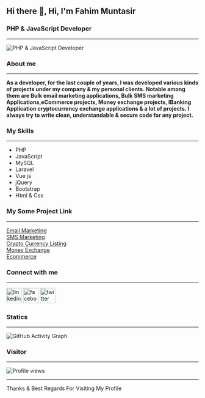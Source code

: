 
## Hi there 👋, Hi, I'm Fahim Muntasir
### PHP & JavaScript Developer
---
![PHP & JavaScript Developer](./images/me.jpg)

### About me
---
__As a developer, for the last couple of years, I was developed various kinds of projects under my company & my personal clients. Notable among them are Bulk email marketing applications, Bulk SMS marketing Applications,eCommerce projects, Money exchange projects, IBanking Application cryptocurrency exchange applications & a lot of projects. I always try to write clean, understandable & secure code for any project.__

### My Skills
---
- PHP
- JavaScript
- MySQL
- Laravel
- Vue js
- jQuery
- Bootstrap
- Html & Css

### My Some Project Link
---
[Email Marketing](https://codecanyon.net/item/buzzlab-bulk-email-and-sms-marketing-platform/38152531?s_rank=8)  
[SMS Marketing](https://codecanyon.net/item/smslab-android-based-sms-gateway-server/40311458?s_rank=1)  
[Crypto Currency Listing ](https://codecanyon.net/item/coinlab-altcoin-listing-platform/34240759?s_rank=1)  
[Money Exchange ](https://cooins.pl/)  
[Ecommerce](https://mohasagor.com/)

### Connect with me
---
[<img src='https://cdn.jsdelivr.net/npm/simple-icons@3.0.1/icons/linkedin.svg' alt='linkedin' height='40'>](https://www.linkedin.com/in/fahim-muntasir-6020a5255//)  [<img src='https://cdn.jsdelivr.net/npm/simple-icons@3.0.1/icons/facebook.svg' alt='facebook' height='40'>](https://www.facebook.com/coder27)  [<img src='https://cdn.jsdelivr.net/npm/simple-icons@3.0.1/icons/twitter.svg' alt='twitter' height='40'>](https://twitter.com/fahim2786910)  


<!-- ![GitHub stats](https://github-readme-stats.vercel.app/api?username=fahim27&show_icons=true&count_private=false)   -->

### Statics
---
![GitHub Activity Graph](https://activity-graph.herokuapp.com/graph?username=fahim27)  

### Visitor
---
![Profile views](https://gpvc.arturio.dev/fahim27)

---  
Thanks & Best Regards For Visiting My Profile 


